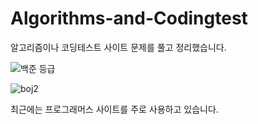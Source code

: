 # Algorithms-and-Codingtest
알고리즘이나 코딩테스트 사이트 문제를 풀고 정리했습니다.  

![백준 등급](https://user-images.githubusercontent.com/94548914/170221847-6b4aa412-a6d8-4589-9668-21816c84ed2e.png)  

![boj2](https://user-images.githubusercontent.com/94548914/169976963-29bd1d44-197a-42ba-a2e4-37cd485fd784.png)

최근에는 프로그래머스 사이트를 주로 사용하고 있습니다.
